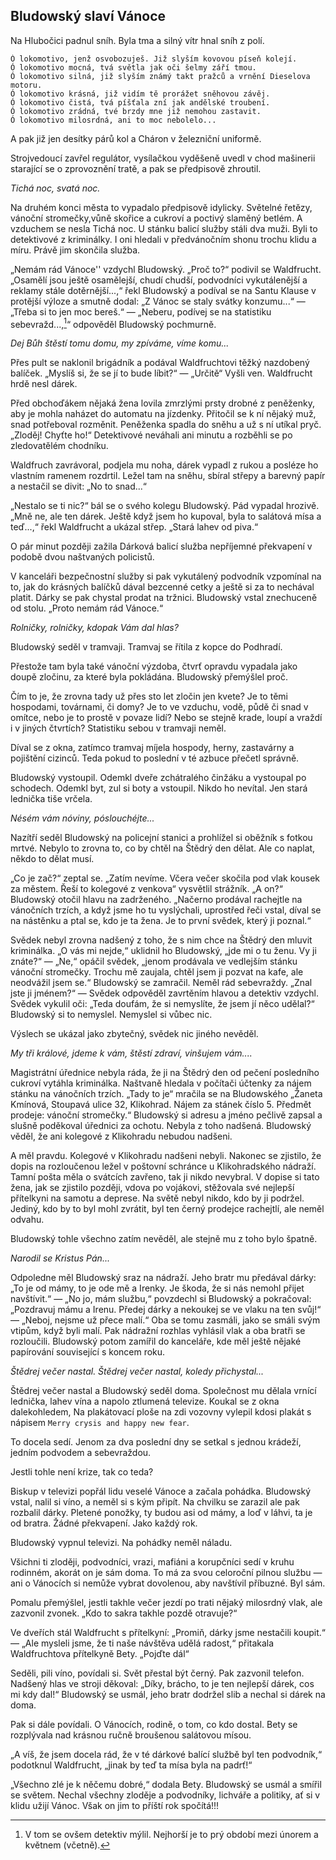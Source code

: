 ##  Bludowský slaví Vánoce

Na Hlubočici padnul sníh. Byla tma a silný vítr hnal sníh z polí.

	Ó lokomotivo, jenž osvobozuješ. Již slyším kovovou píseň kolejí.  
	Ó lokomotivo mocná, tvá světla jak oči šelmy září tmou.  
	Ó lokomotivo silná, již slyším známý takt pražců a vrnění Dieselova motoru.  
	Ó lokomotivo krásná, již vidím tě prorážet sněhovou závěj.  
	Ó lokomotivo čistá, tvá píšťala zní jak andělské troubení.  
	Ó lokomotivo zrádná, tvé brzdy mne již nemohou zastavit.  
	Ó lokomotivo milosrdná, ani to moc nebolelo...  

A pak již jen desítky párů kol a Cháron v železniční uniformě.

Strojvedoucí zavřel regulátor, vysílačkou vyděšeně uvedl v chod mašinerii starající se o zprovoznění tratě, a pak se předpisově zhroutil.

*Tichá noc, svatá noc.*

Na druhém konci města to vypadalo předpisově idylicky. Světelné řetězy, vánoční stromečky,vůně skořice a cukroví a poctivý slaměný betlém. A vzduchem se nesla Tichá noc. U stánku balicí služby stáli dva muži. Byli to detektivové z kriminálky. I oni hledali v předvánočním shonu trochu klidu a míru. Právě jim skončila služba.

„Nemám rád Vánoce'' vzdychl Bludowský. „Proč to?“ podivil se Waldfrucht. „Osamělí jsou ještě osamělejší, chudí chudší, podvodníci vykutálenější a reklamy stále dotěrnější...,“ řekl Bludowský a podíval se na Santu Klause v protější výloze a smutně dodal: „Z Vánoc se staly svátky konzumu...“ — „Třeba si to jen moc bereš.“ — „Neberu, podívej se na statistiku sebevražd...,[^b1]“ odpověděl Bludowský pochmurně.

*Dej Bůh štěstí tomu domu, my zpíváme, víme komu...*

Přes pult se naklonil brigádník a podával Waldfruchtovi těžký nazdobený balíček. „Myslíš si, že se jí to bude líbit?“ — „Určitě“ Vyšli ven. Waldfrucht hrdě nesl dárek.

Před obchoďákem nějaká žena lovila zmrzlými prsty drobné z peněženky, aby je mohla naházet do automatu na jízdenky. Přitočil se k ní nějaký muž, snad potřeboval rozměnit. Peněženka spadla do sněhu a už s ní utíkal pryč. „Zloděj! Chyťte ho!“ Detektivové neváhali ani minutu a rozběhli se po zledovatělém chodníku.

Waldfruch zavrávoral, podjela mu noha, dárek vypadl z rukou a posléze ho vlastním ramenem rozdrtil. Ležel tam na sněhu, sbíral střepy a barevný papír a nestačil se divit: „No to snad...“

„Nestalo se ti nic?“ bál se o svého kolegu Bludowský. Pád vypadal hrozivě. „Mně ne, ale ten dárek. Ještě když jsem ho kupoval, byla to salátová mísa a teď...,“ řekl Waldfrucht a ukázal střep. „Stará lahev od piva.“

O pár minut později zažila Dárková balicí služba nepříjemné překvapení v podobě dvou naštvaných policistů.

V kanceláři bezpečnostní služby si pak vykutálený podvodník vzpomínal na to, jak do krásných balíčků dával bezcenné cetky a ještě si za to nechával platit. Dárky se pak chystal prodat na tržnici. Bludowský vstal znechuceně od stolu. „Proto nemám rád Vánoce.“

*Rolničky, rolničky, kdopak Vám dal hlas?*

Bludowský seděl v tramvaji. Tramvaj se řítila z kopce do Podhradí.

Přestože tam byla také vánoční výzdoba, čtvrť opravdu vypadala jako doupě zločinu, za které byla pokládána. Bludowský přemýšlel proč.

Čím to je, že zrovna tady už přes sto let zločin jen kvete? Je to těmi hospodami, továrnami, či domy? Je to ve vzduchu, vodě, půdě či snad v omítce, nebo je to prostě v povaze lidí? Nebo se stejně krade, loupí a vraždí i v jiných čtvrtích? Statistiku sebou v tramvaji neměl.

Díval se z okna, zatímco tramvaj míjela hospody, herny, zastavárny a pojištění cizinců. Teda pokud to poslední v té azbuce přečetl správně.

Bludowský vystoupil. Odemkl dveře zchátralého činžáku a vystoupal po schodech. Odemkl byt, zul si boty a vstoupil. Nikdo ho nevítal. Jen stará lednička tiše vrčela.

*Nésém vám nóviny, póslouchéjte...*

Nazítří seděl Bludowský na policejní stanici a prohlížel si oběžník s fotkou mrtvé. Nebylo to zrovna to, co by chtěl na Štědrý den dělat. Ale co naplat, někdo to dělat musí.

„Co je zač?“ zeptal se. „Zatím nevíme. Včera večer skočila pod vlak kousek za městem. Řeší to kolegové z venkova“ vysvětlil strážník. „A on?“ Bludowský otočil hlavu na zadrženého. „Načerno prodával rachejtle na vánočních trzích, a když jsme ho tu vyslýchali, uprostřed řeči vstal, díval se na nástěnku a ptal se, kdo je ta žena. Je to první svědek, který ji poznal.“

Svědek nebyl zrovna nadšený z toho, že s nim chce na Štědrý den mluvit kriminálka. „O vás mi nejde,“ uklidnil ho Bludowský, „jde mi o tu ženu. Vy ji znáte?“ — „Ne,“ opáčil svědek, „jenom prodávala ve vedlejším stánku vánoční stromečky. Trochu mě zaujala, chtěl jsem ji pozvat na kafe, ale neodvážil jsem se.“ Bludowský se zamračil. Neměl rád sebevraždy. „Znal jste ji jménem?“ — Svědek odpověděl zavrtěním hlavou a detektiv vzdychl. Svědek vykulil oči: „Teda doufám, že si nemyslíte, že jsem jí něco udělal?“ Bludowský si to nemyslel. Nemyslel si vůbec nic.

Výslech se ukázal jako zbytečný, svědek nic jiného nevěděl.

*My tři králové, jdeme k vám, štěstí zdraví, vinšujem vám....*

Magistrátní úřednice nebyla ráda, že ji na Štědrý den od pečení posledního cukroví vytáhla kriminálka. Naštvaně hledala v počítači účtenky za nájem stánku na vánočních trzích. „Tady to je“ mračila se na Bludowského „Žaneta Kmínová, Stoupavá ulice 32, Klikohrad. Nájem za stánek číslo 5. Předmět prodeje: vánoční stromečky.“ Bludowský si adresu a jméno pečlivě zapsal a slušně poděkoval úřednici za ochotu. Nebyla z toho nadšená. Bludowský věděl, že ani kolegové z Klikohradu nebudou nadšeni.

A měl pravdu. Kolegové v Klikohradu nadšeni nebyli. Nakonec se zjistilo, že dopis na rozloučenou ležel v poštovní schránce u Klikohradského nádraží. Tamní pošta měla o svátcích zavřeno, tak ji nikdo nevybral. V dopise si tato žena, jak se zjistilo později, vdova po vojákovi, stěžovala své nejlepší přítelkyni na samotu a deprese. Na světě nebyl nikdo, kdo by ji podržel. Jediný, kdo by to byl mohl zvrátit, byl ten černý prodejce rachejtlí, ale neměl odvahu.

Bludowský tohle všechno zatím nevěděl, ale stejně mu z toho bylo špatně.

*Narodil se Kristus Pán...*

Odpoledne měl Bludowský sraz na nádraží. Jeho bratr mu předával dárky: „To je od mámy, to je ode mě a Irenky. Je škoda, že si nás nemohl přijet navštívit.“ — „No jo, mám službu,“ povzdechl si Bludowský a pokračoval: „Pozdravuj mámu a Irenu. Předej dárky a nekoukej se ve vlaku na ten svůj!“ — „Neboj, nejsme už přece malí.“ Oba se tomu zasmáli, jako se smáli svým vtipům, když byli malí. Pak nádražní rozhlas vyhlásil vlak a oba bratři se rozloučili. Bludowský potom zamířil do kanceláře, kde měl ještě nějaké papírování související s koncem roku.

*Štědrej večer nastal. Štědrej večer nastal, koledy přichystal...*

Štědrej večer nastal a Bludowský seděl doma. Společnost mu dělala vrnící lednička, lahev vína a napolo ztlumená televize. Koukal se z okna dalekohledem, Na plakátovací ploše na zdi vozovny vylepil kdosi plakát s nápisem `Merry crysis and happy new fear`.

To docela sedí. Jenom za dva poslední dny se setkal s jednou krádeží, jedním podvodem a sebevraždou.

Jestli tohle není krize, tak co teda?

Biskup v televizi popřál lidu veselé Vánoce a začala pohádka. Bludowský vstal, nalil si víno, a neměl si s kým připít. Na chvilku se zarazil ale pak rozbalil dárky. Pletené ponožky, ty budou asi od mámy, a loď v láhvi, ta je od bratra. Žádné překvapení. Jako každý rok.

Bludowský vypnul televizi. Na pohádky neměl náladu.

Všichni ti zloději, podvodníci, vrazi, mafiáni a korupčníci sedí v kruhu rodinném, akorát on je sám doma. To má za svou celoroční pilnou službu — ani o Vánocích si nemůže vybrat dovolenou, aby navštívil příbuzné. Byl sám.

Pomalu přemýšlel, jestli takhle večer jezdí po trati nějaký milosrdný vlak, ale zazvonil zvonek. „Kdo to sakra takhle pozdě otravuje?“

Ve dveřích stál Waldfrucht s přítelkyní: „Promiň, dárky jsme nestačili koupit.“ — „Ale mysleli jsme, že ti naše návštěva udělá radost,“ přitakala Waldfruchtova přítelkyně Bety. „Pojďte dál“

Seděli, pili víno, povídali si. Svět přestal být černý. Pak zazvonil telefon. Nadšený hlas ve stroji děkoval: „Díky, brácho, to je ten nejlepší dárek, cos mi kdy dal!“ Bludowský se usmál, jeho bratr dodržel slib a nechal si dárek na doma.

Pak si dále povídali. O Vánocích, rodině, o tom, co kdo dostal. Bety se rozplývala nad krásnou ručně broušenou salátovou mísou.

„A víš, že jsem docela rád, že v té dárkové balící službě byl ten podvodník,“ podotknul Waldfrucht, „jinak by teď ta mísa byla na padrť!“

„Všechno zlé je k něčemu dobré,“ dodala Bety. Bludowský se usmál a smířil se světem. Nechal všechny zloděje a podvodníky, lichváře a politiky, ať si v klidu užijí Vánoc. Však on jim to příští rok spočítá!!!

[^b1]: V tom se ovšem detektiv mýlil. Nejhorší je to prý období mezi únorem a květnem (včetně).

